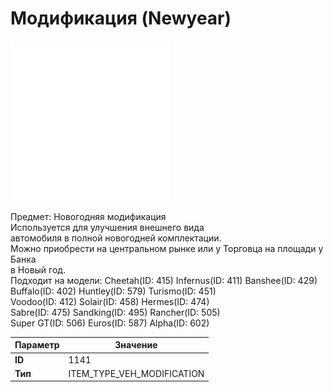 # Модификация (Newyear)

![Item Image](../img/1141.webp?raw=true)

Предмет: Новогодняя модификация<br>Используется для улучшения внешнего вида<br>автомобиля в полной новогодней комплектации.<br>Можно приобрести на центральном рынке или у Торговца на площади у Банка<br>в Новый год.<br>Подходит на модели: Cheetah(ID: 415) Infernus(ID: 411) Banshee(ID: 429)<br>Buffalo(ID: 402) Huntley(ID: 579) Turismo(ID: 451)<br>Voodoo(ID: 412) Solair(ID: 458) Hermes(ID: 474)<br>Sabre(ID: 475) Sandking(ID: 495) Rancher(ID: 505)<br>Super GT(ID: 506) Euros(ID: 587) Alpha(ID: 602)


| Параметр | Значение |
|----------|----------|
| **ID** | 1141 |
| **Тип** | ITEM_TYPE_VEH_MODIFICATION |


